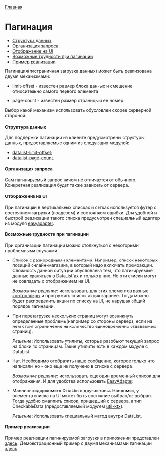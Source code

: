 [Главная](../main.md)

# Пагинация

- [Структура данных](#структура-данных)
- [Организация запроса](#организация-запроса)
- [Отображение на UI](#отображение-на-ui)
- [Возможные трудности при пагинации](#возможные-трудности-при-пагинации)
- [Пример реализации](#пример-реализации)


Пагинация(постраничная загрузка данных) может быть реализована двумя механизмами:
- limit-offset - известен размер блока данных и смещение относительно самого
первого элемента

- page-count - известен размер страницы и ее номер.

Выбор какой механизм использовать обусловлен скорее серверной стороной.

#### Структура данных
Для поддержки пагинации на клиенте предусмотрены структуры данных,
предоставляемые одним из следующих модулей:
- [datalist-limit-offset](../../datalist/lib-datalist-limit-offset/);
- [datalist-page-count](../../datalist/lib-datalist-page-count/).


#### Организация запроса

Сам пагинируемый запрос ничем не отличается от обычного. Конкретная реализация
будет также зависеть от сервера.

#### Отображение на UI

При пагинации в вертикальных списках и сетках используется футер с состоянием загрузки
(лоадером) и состоянием ошибки. Для удобной и быстрой реализации такого
списка предусмотрен специальный адаптер из модуля [easyadapter][easy].

#### Возможные трудности при пагинации

При организации пагинации можно столкнуться с некоторыми проблемными случаями.

- Список с разнородными элементами. Например, список некоторых позиций онлайн-магазина,
в который надо включать промоакции. Сложность данной ситуации обусловлена тем,
что пагинируемые данные храняться в DataList'ах и только в них.
Но эти списки могут не совпадать с отображением на UI.

  *Возможное решение*: использовать для этих
элементов разные [контроллеры][control] и прогружать список акций заранее. Тогда можно будет
распределить акции по списку на UI, не нарушая общий порядок пагинации.

- При перезагрузке нескольких страниц могут возникнуть определенные
  проблемы(например со стороны сервера, если на нем стоит ограничение на количество
  единовременно отдаваемых страниц).

   *Решение*: Использовать утилиты, которые
  разобьют текущий запрос на блоки по страницам. Такие утилиты есть в каждом
  модуле с DataList.

- Чат. Необходимо отобразить наше сообщение, которое только что написали,
но - оно еще не получено в списке с сервера.

  *Возможное решение*: использовать еще один временный список для отображения.
  И для удобства использовать [EasyAdapter][easy].

- Маппинг содержимого DataList в другие типы.
  Например, у элемента списка на UI может быть состояние выбран/не выбран.
  Тогда удобно смаппить список, пришедший с сервера, в тип CheckableData
  (предоставляемый модулем [util-ktx][ktx]).

  *Решение*: Использовать специальный метод внутри DataList.

#### Пример реализации

Пример реализации пагинируемой загрузки в приложении представлен [здесь](../../deprecated/network/sample/docs/pagin_sample.md).
Демонстрационный пример с двумя механизмами пагинации [здесь](../../easyadapter/sample/).

[control]: ../../easyadapter/lib-easyadapter/
[cache]: ../../docs/interactor/cache.md
[easy]: ../../easyadapter/lib-easyadapter/
[ktx]: ../../util-ktx/lib-util-ktx/